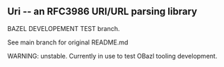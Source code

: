 Uri -- an RFC3986 URI/URL parsing library
-----------------------------------------

BAZEL DEVELOPEMENT TEST branch.

See main branch for original README.md

WARNING: unstable.  Currently in use to test OBazl tooling development.
